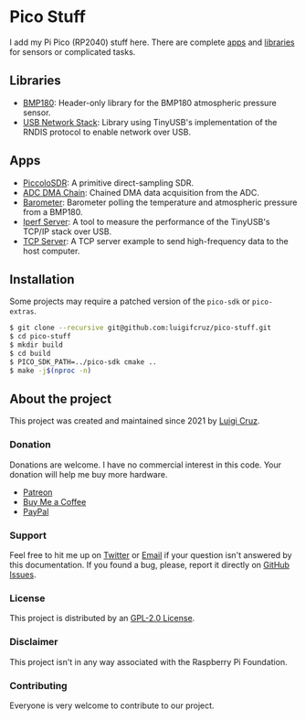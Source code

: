 # Pico Stuff
I add my Pi Pico (RP2040) stuff here. There are complete [apps](/apps) and [libraries](/lib) for sensors or complicated tasks.

## Libraries
- [BMP180](/lib/bmp180): Header-only library for the BMP180 atmospheric pressure sensor.
- [USB Network Stack](/lib/usb_network_stack): Library using TinyUSB's implementation of the RNDIS protocol to enable network over USB.

## Apps
- [PiccoloSDR](/apps/piccolosdr): A primitive direct-sampling SDR.
- [ADC DMA Chain](/apps/adc_dma_chain): Chained DMA data acquisition from the ADC.
- [Barometer](/apps/barometer): Barometer polling the temperature and atmospheric pressure from a BMP180.
- [Iperf Server](/apps/iperf_server): A tool to measure the performance of the TinyUSB's TCP/IP stack over USB.
- [TCP Server](/apps/tcp_server): A TCP server example to send high-frequency data to the host computer.

## Installation
Some projects may require a patched version of the `pico-sdk` or `pico-extras`.

```bash
$ git clone --recursive git@github.com:luigifcruz/pico-stuff.git
$ cd pico-stuff
$ mkdir build
$ cd build
$ PICO_SDK_PATH=../pico-sdk cmake ..
$ make -j$(nproc -n)
```

## About the project
This project was created and maintained since 2021 by [Luigi Cruz](https://luigi.ltd).

### Donation
Donations are welcome. I have no commercial interest in this code. Your donation will help me buy more hardware.
- [Patreon](https://www.patreon.com/luigifcruz)
- [Buy Me a Coffee](https://www.buymeacoffee.com/luigi)
- [PayPal](https://www.paypal.com/cgi-bin/webscr?cmd=_s-xclick&hosted_button_id=TAA65AJMC7498&source=url)

### Support
Feel free to hit me up on [Twitter](https://twitter.com/luigifcruz) or [Email](mailto:luigifcruz@gmail.com) if your question isn't answered by this documentation. If you found a bug, please, report it directly on [GitHub Issues](https://github.com/luigifreitas/pisdr-image/issues).

### License
This project is distributed by an [GPL-2.0 License](/LICENSE).

### Disclaimer
This project isn't in any way associated with the Raspberry Pi Foundation.

### Contributing
Everyone is very welcome to contribute to our project.
